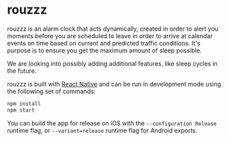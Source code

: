 # rouzzz

rouzzz is an alarm clock that acts dynamically, created in order to alert you moments before you are scheduled to leave in order to arrive at calendar events on time based on current and predicted traffic conditions. It's purpose is to ensure you get the maximum amount of sleep possible.

We are looking into possibly adding additional features, like sleep cycles in the future.

rouzzz is built with [React Native](https://facebook.github.io/react-native/) and can be run in development mode using the following set of commands:

```bash
npm install
npm start
```

You can build the app for release on iOS with the `--configuration Release` runtime flag, or `--variant=release` runtime flag for Android exports.